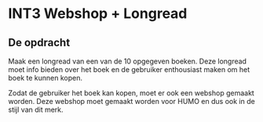 # INT3 Webshop + Longread

## De opdracht

Maak een longread van een van de 10 opgegeven boeken. Deze longread moet info bieden over het boek en de gebruiker enthousiast maken
om het boek te kunnen kopen.

Zodat de gebruiker het boek kan kopen, moet er ook een webshop gemaakt worden. Deze webshop moet gemaakt worden voor HUMO en dus ook in de stijl van dit merk.


